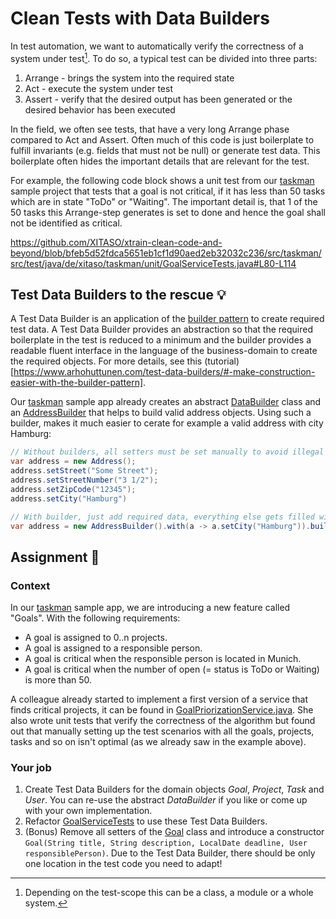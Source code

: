 # Clean Tests with Data Builders

In test automation, we want to automatically verify the correctness of a system under test[^1]. To do so, a typical test can be divided into three parts:

1. Arrange - brings the system into the required state
2. Act - execute the system under test
3. Assert - verify that the desired output has been generated or the desired behavior has been executed

In the field, we often see tests, that have a very long Arrange phase compared
to Act and Assert. Often much of this code is just boilerplate to fulfill
invariants (e.g. fields that must not be null) or generate test data. This
boilerplate often hides the important details that are relevant for the test.

For example, the following code block shows a unit test from our
[taskman](../src/taskman/) sample project that tests that a goal is not
critical, if it has less than 50 tasks which are in state "ToDo" or "Waiting".
The important detail is, that 1 of the 50 tasks this Arrange-step generates is
set to done and hence the goal shall not be identified as critical.

https://github.com/XITASO/xtrain-clean-code-and-beyond/blob/bfeb5d52fdca5651eb1cf1d90aed2eb32032c236/src/taskman/src/test/java/de/xitaso/taskman/unit/GoalServiceTests.java#L80-L114

[^1]: Depending on the test-scope this can be a class, a module or a whole system.

## Test Data Builders to the rescue :bulb:

A Test Data Builder is an application of the [builder
pattern](https://en.wikipedia.org/wiki/Builder_pattern) to create required test
data. A Test Data Builder provides an abstraction so that the required
boilerplate in the test is reduced to a minimum and the builder provides a
readable fluent interface in the language of the business-domain to create the
required objects. For more details, see this (tutorial)[https://www.arhohuttunen.com/test-data-builders/#-make-construction-easier-with-the-builder-pattern].

Our [taskman](../src/taskman/) sample app already creates an abstract
[DataBuilder](../src/taskman/src/test/java/de/xitaso/taskman/databuilders/DataBuilder.java)
class and an
[AddressBuilder](../src/taskman/src/test/java/de/xitaso/taskman/databuilders/AddressBuilder.java)
that helps to build valid address objects. Using such a builder, makes it much easier to cerate for example a valid address with city Hamburg:

```java
// Without builders, all setters must be set manually to avoid illegal null-valued properties:
var address = new Address();
address.setStreet("Some Street");
address.setStreetNumber("3 1/2");
address.setZipCode("12345");
address.setCity("Hamburg")

// With builder, just add required data, everything else gets filled with defaults:
var address = new AddressBuilder().with(a -> a.setCity("Hamburg")).build();
```

## Assignment :dart:

### Context

In our [taskman](../src/taskman/) sample app, we are introducing a new feature called "Goals". With the following requirements:

- A goal is assigned to 0..n projects.
- A goal is assigned to a responsible person.
- A goal is critical when the responsible person is located in Munich.
- A goal is critical when the number of open (= status is ToDo or Waiting) is more than 50.

A colleague already started to implement a first version of a service that finds
critical projects, it can be found in
[GoalPriorizationService.java](../src/taskman/src/main/java/de/xitaso/taskman/services/GoalPriorizationService.java).
She also wrote unit tests that verify the correctness of the algorithm but found
out that manually setting up the test scenarios with all the goals, projects,
tasks and so on isn't optimal (as we already saw in the example above).

### Your job

1. Create Test Data Builders for the domain objects _Goal_, _Project_, _Task_ and _User_. You can re-use the abstract _DataBuilder_ if you like or come up with your own implementation.
2. Refactor [GoalServiceTests](../src/taskman/src/test/java/de/xitaso/taskman/unit/GoalServiceTests.java) to use these Test Data Builders.
3. (Bonus) Remove all setters of the [Goal](../src/taskman/src/main/java/de/xitaso/taskman/entities/Goal.java) class and introduce a constructor `Goal(String title, String description, LocalDate deadline, User responsiblePerson)`. Due to the Test Data Builder, there should be only one location in the test code you need to adapt!

